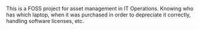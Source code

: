 This is a FOSS project for asset management in IT Operations. Knowing who has which laptop, when it was purchased in order to depreciate it correctly, handling software licenses, etc.